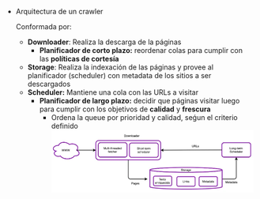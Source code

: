 - Arquitectura de un crawler
    
    Conformada por:
    
    - **Downloader**: Realiza la descarga de la páginas
        - **Planificador de corto plazo:** reordenar colas para cumplir con las **políticas de cortesía**
    - **Storage**: Realiza la indexación de las páginas y provee al planificador (scheduler) con metadata de los sitios a ser descargados
    - **Scheduler:** Mantiene una cola con las URLs a visitar
        - **Planificador de largo plazo:** decidir que páginas visitar luego para cumplir con los objetivos de **calidad** y **frescura**
            - Ordena la queue por prioridad y calidad, seǵun el criterio definido
            ![alt text](image-1.png)